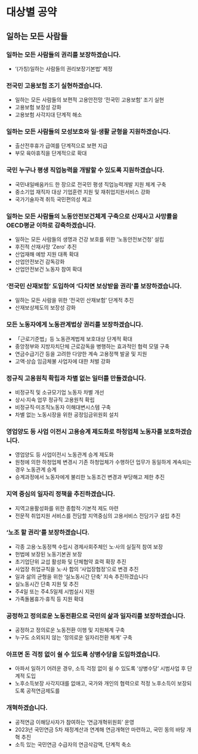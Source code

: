 # 대상별 공약

## 일하는 모든 사람들

### 일하는 모든 사람들의 권리를 보장하겠습니다.
- ‘(가칭)일하는 사람들의 권리보장기본법’ 제정

### 전국민 고용보험 조기 실현하겠습니다.
- 일하는 모든 사람들의 보편적 고용안전망 ‘전국민 고용보험’ 조기 실현
- 고용보험 보장성 강화
- 고용보험 사각지대 단계적 해소

### 일하는 모든 사람들의 모성보호와 일·생활 균형을 지원하겠습니다.
- 출산전후휴가 급여를 단계적으로 보편 지급
- 부모 육아휴직을 단계적으로 확대

### 국민 누구나 평생 직업능력을 개발할 수 있도록 지원하겠습니다.
- 국민내일배움카드 한 장으로 전국민 평생 직업능력개발 지원 체계 구축
- 중소기업 재직자 대상 기업훈련 지원 및 재취업지원서비스 강화
- 국가기술자격 취득 국민편의성 제고

### 일하는 모든 사람들의 노동안전보건체계 구축으로 산재사고 사망률을 OECD평균 이하로 감축하겠습니다.
- 일하는 모든 사람들의 생명과 건강 보호를 위한 ‘노동안전보건청’ 설립
- 후진적 산재사망 ‘Zero’ 추진
- 산업재해 예방 지원 대폭 확대
- 산업안전보건 감독강화
- 산업안전보건 노동자 참여 확대

### ‘전국민 산재보험’ 도입하여 ‘다치면 보상받을 권리’를 보장하겠습니다.
- 일하는 모든 사람을 위한 ‘전국민 산재보험’ 단계적 추진
- 산재보상제도의 보장성 강화

### 모든 노동자에게 노동관계법상 권리를 보장하겠습니다.
- 「근로기준법」등 노동관계법제 보호대상 단계적 확대
- 중앙정부와 지방자치단체 근로감독을 병행하는 효과적인 협력 모델 구축
- 연금수급기간 등을 고려한 다양한 계속 고용정책 발굴 및 지원
- 고액·상습 임금체불 사업자에 대한 처벌 강화

### 정규직 고용원칙 확립과 차별 없는 일터를 만들겠습니다.
- 비정규직 및 소규모기업 노동자 차별 개선
- 상시·지속 업무 정규직 고용원칙 확립
- 비정규직·미조직노동자 이해대변시스템 구축
- 차별 없는 노동시장을 위한 공정임금위원회 설치

### 영업양도 등 사업 이전시 고용승계 제도화로 하청업체 노동자를 보호하겠습니다.
- 영업양도 등 사업이전시 노동관계 승계 제도화
- 원청에 의한 하청업체 변경시 기존 하청업체가 수행하던 업무가 동일하게 계속되는 경우 노동관계 승계
- 승계과정에서 노동자에게 불리한 노동조건 변경과 부당해고 제한 추진

### 지역 중심의 일자리 정책을 추진하겠습니다.
- 지역고용활성화를 위한 종합적·기본적 제도 마련
- 전문적 취업지원 서비스를 전담할 지역중심의 고용서비스 전담기구 설립 추진

### ‘노조 할 권리’를 보장하겠습니다.
- 각종 고용·노동정책 수립시 경제사회주체인 노·사의 실질적 참여 보장
- 헌법에 보장된 노동기본권 보장
- 초기업단위 교섭 활성화 및 단체협약 효력 확장 추진
- 사업장 취업규칙을 노·사 합의 ‘사업장협정’으로 변경 추진
- 일과 삶의 균형을 위한 ‘실노동시간 단축’ 지속 추진하겠습니다
- 실노동시간 단축 지원 및 추진
- 주4일 또는 주4.5일제 시범실시 지원
- 가족돌봄휴가·휴직 등 지원 확대

### 공정하고 정의로운 노동전환으로 국민의 삶과 일자리를 보장하겠습니다.
- 공정하고 정의로운 노동전환 이행 및 지원체계 구축
- 누구도 소외되지 않는 ‘정의로운 일자리전환 체계’ 구축

### 아프면 돈 걱정 없이 쉴 수 있도록 상병수당을 도입하겠습니다.
- 아파서 일하기 어려운 경우, 소득 걱정 없이 쉴 수 있도록 ‘상병수당’ 시범사업 후 단계적 도입
- 노후소득보장 사각지대를 없애고, 국가와 개인의 협력으로 적정 노후소득이 보장되도록 공적연금제도를 

### 개혁하겠습니다.
- 공적연금 이해당사자가 참여하는 ‘연금개혁위원회’ 운영
- 2023년 국민연금 5차 재정계산과 연계해 연금개혁안 마련하고, 국민 동의 바탕 개혁 추진
- 소득 있는 국민연금 수급자의 연금삭감액, 단계적 축소